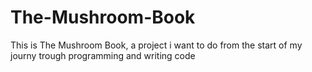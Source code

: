 # The-Mushroom-Book
This is The Mushroom Book, a project i want to do from the start of my journy trough programming and writing code
